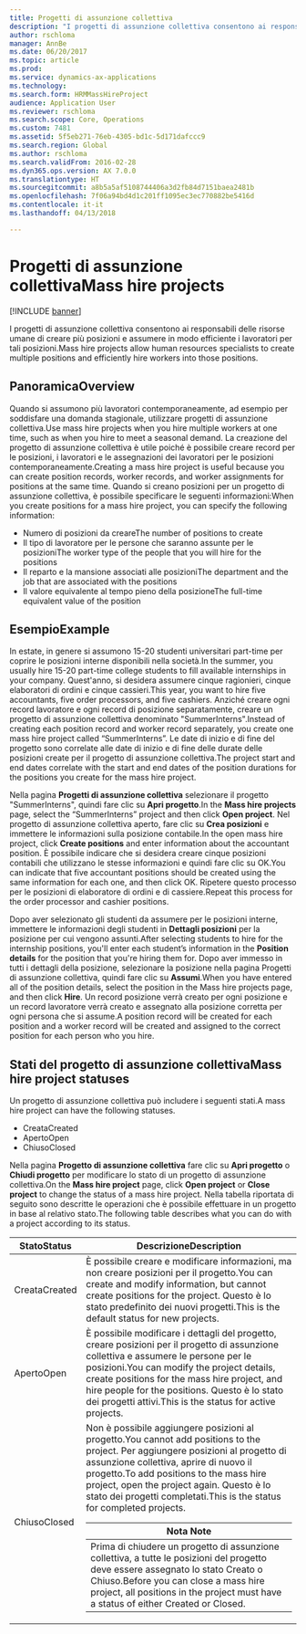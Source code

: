 ```yaml
---
title: Progetti di assunzione collettiva
description: "I progetti di assunzione collettiva consentono ai responsabili delle risorse umane di creare più posizioni e assumere in modo efficiente i lavoratori per tali posizioni."
author: rschloma
manager: AnnBe
ms.date: 06/20/2017
ms.topic: article
ms.prod: 
ms.service: dynamics-ax-applications
ms.technology: 
ms.search.form: HRMMassHireProject
audience: Application User
ms.reviewer: rschloma
ms.search.scope: Core, Operations
ms.custom: 7481
ms.assetid: 5f5eb271-76eb-4305-bd1c-5d171dafccc9
ms.search.region: Global
ms.author: rschloma
ms.search.validFrom: 2016-02-28
ms.dyn365.ops.version: AX 7.0.0
ms.translationtype: HT
ms.sourcegitcommit: a8b5a5af5108744406a3d2fb84d7151baea2481b
ms.openlocfilehash: 7f06a94bd4d1c201ff1095ec3ec770882be5416d
ms.contentlocale: it-it
ms.lasthandoff: 04/13/2018

---
```


# <a name="mass-hire-projects"></a><span data-ttu-id="6d3c0-103">Progetti di assunzione collettiva</span><span class="sxs-lookup"><span data-stu-id="6d3c0-103">Mass hire projects</span></span>

[!INCLUDE [banner](../includes/banner.md)]

<span data-ttu-id="6d3c0-104">I progetti di assunzione collettiva consentono ai responsabili delle risorse umane di creare più posizioni e assumere in modo efficiente i lavoratori per tali posizioni.</span><span class="sxs-lookup"><span data-stu-id="6d3c0-104">Mass hire projects allow human resources specialists to create multiple positions and efficiently hire workers into those positions.</span></span>

<a name="overview"></a><span data-ttu-id="6d3c0-105">Panoramica</span><span class="sxs-lookup"><span data-stu-id="6d3c0-105">Overview</span></span>
--------

<span data-ttu-id="6d3c0-106">Quando si assumono più lavoratori contemporaneamente, ad esempio per soddisfare una domanda stagionale, utilizzare progetti di assunzione collettiva.</span><span class="sxs-lookup"><span data-stu-id="6d3c0-106">Use mass hire projects when you hire multiple workers at one time, such as when you hire to meet a seasonal demand.</span></span> <span data-ttu-id="6d3c0-107">La creazione del progetto di assunzione collettiva è utile poiché è possibile creare record per le posizioni, i lavoratori e le assegnazioni dei lavoratori per le posizioni contemporaneamente.</span><span class="sxs-lookup"><span data-stu-id="6d3c0-107">Creating a mass hire project is useful because you can create position records, worker records, and worker assignments for positions at the same time.</span></span> <span data-ttu-id="6d3c0-108">Quando si creano posizioni per un progetto di assunzione collettiva, è possibile specificare le seguenti informazioni:</span><span class="sxs-lookup"><span data-stu-id="6d3c0-108">When you create positions for a mass hire project, you can specify the following information:</span></span>
-   <span data-ttu-id="6d3c0-109">Numero di posizioni da creare</span><span class="sxs-lookup"><span data-stu-id="6d3c0-109">The number of positions to create</span></span>
-   <span data-ttu-id="6d3c0-110">Il tipo di lavoratore per le persone che saranno assunte per le posizioni</span><span class="sxs-lookup"><span data-stu-id="6d3c0-110">The worker type of the people that you will hire for the positions</span></span>
-   <span data-ttu-id="6d3c0-111">Il reparto e la mansione associati alle posizioni</span><span class="sxs-lookup"><span data-stu-id="6d3c0-111">The department and the job that are associated with the positions</span></span>
-   <span data-ttu-id="6d3c0-112">Il valore equivalente al tempo pieno della posizione</span><span class="sxs-lookup"><span data-stu-id="6d3c0-112">The full-time equivalent value of the position</span></span>

## <a name="example"></a><span data-ttu-id="6d3c0-113">Esempio</span><span class="sxs-lookup"><span data-stu-id="6d3c0-113">Example</span></span>
<span data-ttu-id="6d3c0-114">In estate, in genere si assumono 15-20 studenti universitari part-time per coprire le posizioni interne disponibili nella società.</span><span class="sxs-lookup"><span data-stu-id="6d3c0-114">In the summer, you usually hire 15-20 part-time college students to fill available internships in your company.</span></span> <span data-ttu-id="6d3c0-115">Quest'anno, si desidera assumere cinque ragionieri, cinque elaboratori di ordini e cinque cassieri.</span><span class="sxs-lookup"><span data-stu-id="6d3c0-115">This year, you want to hire five accountants, five order processors, and five cashiers.</span></span> <span data-ttu-id="6d3c0-116">Anziché creare ogni record lavoratore e ogni record di posizione separatamente, creare un progetto di assunzione collettiva denominato "SummerInterns".</span><span class="sxs-lookup"><span data-stu-id="6d3c0-116">Instead of creating each position record and worker record separately, you create one mass hire project called “SummerInterns”.</span></span> <span data-ttu-id="6d3c0-117">Le date di inizio e di fine del progetto sono correlate alle date di inizio e di fine delle durate delle posizioni create per il progetto di assunzione collettiva.</span><span class="sxs-lookup"><span data-stu-id="6d3c0-117">The project start and end dates correlate with the start and end dates of the position durations for the positions you create for the mass hire project.</span></span> 

<span data-ttu-id="6d3c0-118">Nella pagina **Progetti di assunzione collettiva** selezionare il progetto "SummerInterns", quindi fare clic su **Apri progetto**.</span><span class="sxs-lookup"><span data-stu-id="6d3c0-118">In the **Mass hire projects** page, select the “SummerInterns” project and then click **Open project**.</span></span> <span data-ttu-id="6d3c0-119">Nel progetto di assunzione collettiva aperto, fare clic su **Crea posizioni** e immettere le informazioni sulla posizione contabile.</span><span class="sxs-lookup"><span data-stu-id="6d3c0-119">In the open mass hire project, click **Create positions** and enter information about the accountant position.</span></span> <span data-ttu-id="6d3c0-120">È possibile indicare che si desidera creare cinque posizioni contabili che utilizzano le stesse informazioni e quindi fare clic su OK.</span><span class="sxs-lookup"><span data-stu-id="6d3c0-120">You can indicate that five accountant positions should be created using the same information for each one, and then click OK.</span></span> <span data-ttu-id="6d3c0-121">Ripetere questo processo per le posizioni di elaboratore di ordini e di cassiere.</span><span class="sxs-lookup"><span data-stu-id="6d3c0-121">Repeat this process for the order processor and cashier positions.</span></span> 

<span data-ttu-id="6d3c0-122">Dopo aver selezionato gli studenti da assumere per le posizioni interne, immettere le informazioni degli studenti in **Dettagli posizioni** per la posizione per cui vengono assunti.</span><span class="sxs-lookup"><span data-stu-id="6d3c0-122">After selecting students to hire for the internship positions, you'll enter each student’s information in the **Position details** for the position that you're hiring them for.</span></span> <span data-ttu-id="6d3c0-123">Dopo aver immesso in tutti i dettagli della posizione, selezionare la posizione nella pagina Progetti di assunzione collettiva, quindi fare clic su **Assumi**.</span><span class="sxs-lookup"><span data-stu-id="6d3c0-123">When you have entered all of the position details, select the position in the Mass hire projects page, and then click **Hire**.</span></span> <span data-ttu-id="6d3c0-124">Un record posizione verrà creato per ogni posizione e un record lavoratore verrà creato e assegnato alla posizione corretta per ogni persona che si assume.</span><span class="sxs-lookup"><span data-stu-id="6d3c0-124">A position record will be created for each position and a worker record will be created and assigned to the correct position for each person who you hire.</span></span>

## <a name="mass-hire-project-statuses"></a><span data-ttu-id="6d3c0-125">Stati del progetto di assunzione collettiva</span><span class="sxs-lookup"><span data-stu-id="6d3c0-125">Mass hire project statuses</span></span>
<span data-ttu-id="6d3c0-126">Un progetto di assunzione collettiva può includere i seguenti stati.</span><span class="sxs-lookup"><span data-stu-id="6d3c0-126">A mass hire project can have the following statuses.</span></span>
-   <span data-ttu-id="6d3c0-127">Creata</span><span class="sxs-lookup"><span data-stu-id="6d3c0-127">Created</span></span>
-   <span data-ttu-id="6d3c0-128">Aperto</span><span class="sxs-lookup"><span data-stu-id="6d3c0-128">Open</span></span>
-   <span data-ttu-id="6d3c0-129">Chiuso</span><span class="sxs-lookup"><span data-stu-id="6d3c0-129">Closed</span></span>

<span data-ttu-id="6d3c0-130">Nella pagina **Progetto di assunzione collettiva** fare clic su **Apri progetto** o **Chiudi progetto** per modificare lo stato di un progetto di assunzione collettiva.</span><span class="sxs-lookup"><span data-stu-id="6d3c0-130">On the **Mass hire project** page, click **Open project** or **Close project** to change the status of a mass hire project.</span></span> <span data-ttu-id="6d3c0-131">Nella tabella riportata di seguito sono descritte le operazioni che è possibile effettuare in un progetto in base al relativo stato.</span><span class="sxs-lookup"><span data-stu-id="6d3c0-131">The following table describes what you can do with a project according to its status.</span></span>

<table>
<thead>
<tr class="header">
<th><span data-ttu-id="6d3c0-132">Stato</span><span class="sxs-lookup"><span data-stu-id="6d3c0-132">Status</span></span></th>
<th><span data-ttu-id="6d3c0-133">Descrizione</span><span class="sxs-lookup"><span data-stu-id="6d3c0-133">Description</span></span></th>
</tr>
</thead>
<tbody>
<tr class="odd">
<td><span data-ttu-id="6d3c0-134">Creata</span><span class="sxs-lookup"><span data-stu-id="6d3c0-134">Created</span></span></td>
<td><span data-ttu-id="6d3c0-135">È possibile creare e modificare informazioni, ma non creare posizioni per il progetto.</span><span class="sxs-lookup"><span data-stu-id="6d3c0-135">You can create and modify information, but cannot create positions for the project.</span></span> <span data-ttu-id="6d3c0-136">Questo è lo stato predefinito dei nuovi progetti.</span><span class="sxs-lookup"><span data-stu-id="6d3c0-136">This is the default status for new projects.</span></span></td>
</tr>
<tr class="even">
<td><span data-ttu-id="6d3c0-137">Aperto</span><span class="sxs-lookup"><span data-stu-id="6d3c0-137">Open</span></span></td>
<td><span data-ttu-id="6d3c0-138">È possibile modificare i dettagli del progetto, creare posizioni per il progetto di assunzione collettiva e assumere le persone per le posizioni.</span><span class="sxs-lookup"><span data-stu-id="6d3c0-138">You can modify the project details, create positions for the mass hire project, and hire people for the positions.</span></span> <span data-ttu-id="6d3c0-139">Questo è lo stato dei progetti attivi.</span><span class="sxs-lookup"><span data-stu-id="6d3c0-139">This is the status for active projects.</span></span></td>
</tr>
<tr class="odd">
<td><span data-ttu-id="6d3c0-140">Chiuso</span><span class="sxs-lookup"><span data-stu-id="6d3c0-140">Closed</span></span></td>
<td><span data-ttu-id="6d3c0-141">Non è possibile aggiungere posizioni al progetto.</span><span class="sxs-lookup"><span data-stu-id="6d3c0-141">You cannot add positions to the project.</span></span> <span data-ttu-id="6d3c0-142">Per aggiungere posizioni al progetto di assunzione collettiva, aprire di nuovo il progetto.</span><span class="sxs-lookup"><span data-stu-id="6d3c0-142">To add positions to the mass hire project, open the project again.</span></span> <span data-ttu-id="6d3c0-143">Questo è lo stato dei progetti completati.</span><span class="sxs-lookup"><span data-stu-id="6d3c0-143">This is the status for completed projects.</span></span>
<div class="alert">
<table>
<thead>
<tr class="header">
<th><span data-ttu-id="6d3c0-144"><strong>Nota </strong></span><span class="sxs-lookup"><span data-stu-id="6d3c0-144"><strong>Note</strong></span></span></th>
</tr>
</thead>
<tbody>
<tr class="odd">
<td><span data-ttu-id="6d3c0-145">Prima di chiudere un progetto di assunzione collettiva, a tutte le posizioni del progetto deve essere assegnato lo stato Creato o Chiuso.</span><span class="sxs-lookup"><span data-stu-id="6d3c0-145">Before you can close a mass hire project, all positions in the project must have a status of either Created or Closed.</span></span></td>
</tr>
</tbody>
</table>
</div></td>
</tr>
</tbody>
</table>








